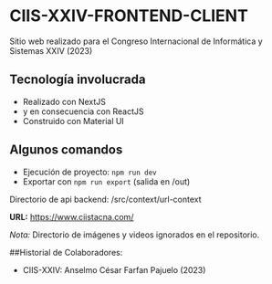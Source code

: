 # CIIS-XXIV-FRONTEND-CLIENT

Sitio web realizado para el Congreso Internacional de Informática y Sistemas XXIV (2023)

## Tecnología involucrada
* Realizado con NextJS
* y en consecuencia con ReactJS
* Construido con Material UI
  
## Algunos comandos
* Ejecución de proyecto: `npm run dev`
* Exportar con `npm run export` (salida en /out)

Directorio de api backend: /src/context/url-context

**URL:** https://www.ciistacna.com/

_Nota:_ Directorio de imágenes y videos ignorados en el repositorio.

##Historial de Colaboradores:
* CIIS-XXIV: Anselmo César Farfan Pajuelo (2023)
